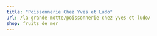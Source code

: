 ```yaml
---
title: "Poissonnerie Chez Yves et Ludo"
url: /la-grande-motte/poissonnerie-chez-yves-et-ludo/
shop: fruits de mer
---
```

